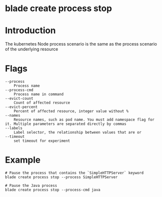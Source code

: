 # blade create process stop

# **Introduction**
The kubernetes Node process scenario is the same as the process scenario of the underlying resource
# **Flags**

```
--process
	Process name
--process-cmd
	Process name in command
--evict-count
	Count of affected resource
--evict-percent
	Percent of affected resource, integer value without %
--names
	Resource names, such as pod name. You must add namespace flag for it. Multiple parameters are separated directly by commas
--labels
	Label selector, the relationship between values that are or
--timeout
	set timeout for experiment

```

# **Example**

````
# Pause the process that contains the `SimpleHTTPServer` keyword
blade create process stop --process SimpleHTTPServer
````
````
# Pause the Java process
blade create process stop --process-cmd java
````



